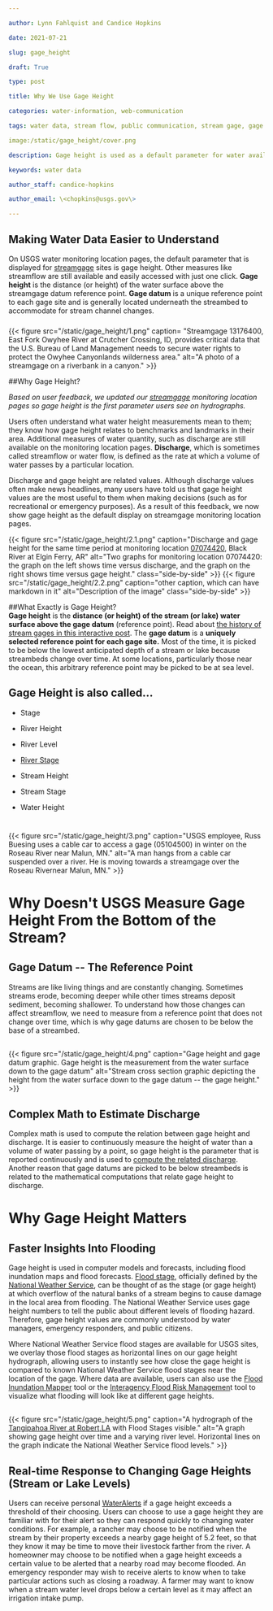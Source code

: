 ```yaml
---

author: Lynn Fahlquist and Candice Hopkins

date: 2021-07-21

slug: gage_height

draft: True

type: post

title: Why We Use Gage Height

categories: water-information, web-communication

tags: water data, stream flow, public communication, stream gage, gage height, river height

image:/static/gage_height/cover.png

description: Gage height is used as a default parameter for water availability at streamgages for better user context. 

keywords: water data

author_staff: candice-hopkins

author_email: \<chopkins@usgs.gov\>

---
```


## Making Water Data Easier to Understand

On USGS water monitoring location pages, the default parameter that is
displayed for [streamgage](https://pubs.usgs.gov/fs/2011/3001/) sites is
gage height. Other measures like streamflow are still available and
easily accessed with just one click. **Gage height** is the distance (or
height) of the water surface above the streamgage datum reference point.
**Gage datum** is a unique reference point to each gage site and is
generally located underneath the streambed to accommodate for stream
channel changes.

###
<div>

{{< figure src="/static/gage_height/1.png" caption= "Streamgage 13176400, East Fork Owyhee River at Crutcher Crossing, ID, provides critical data that the U.S. Bureau of Land Management needs to secure water rights to protect the Owyhee Canyonlands wilderness area." alt="A photo of a streamgage on a riverbank in a canyon." >}}

</div>

##Why Gage Height?

*Based on user feedback, we updated our*
*[streamgage](https://www.usgs.gov/mission-areas/water-resources/science/streamgaging-basics?qt-science_center_objects=0#qt-science_center_objects)
monitoring location pages so gage height is the first parameter users
see on hydrographs.*

Users often understand what water height measurements mean to them; they
know how gage height relates to benchmarks and landmarks in their area.
Additional measures of water quantity, such as discharge are still
available on the monitoring location pages. **Discharge**, which is
sometimes called streamflow or water flow, is defined as the rate at
which a volume of water passes by a particular location.

Discharge and gage height are related values. Although discharge values often make news headlines, many users have told us that gage height values are the most useful to them when making decisions (such as for recreational or emergency purposes). As a result of this feedback, we now show gage height as the default display on streamgage monitoring location pages. 


<div class="grid-row">

{{< figure src="/static/gage_height/2.1.png" caption="Discharge and gage height for the same time period at monitoring location [07074420](https://waterdata.usgs.gov/monitoring-location/07074420/#parameterCode=00065), Black River at Elgin Ferry, AR" alt="Two graphs for monitoring location 07074420: the graph on the left shows time versus discharge, and the graph on the right shows time versus gage height." class="side-by-side" >}}
{{< figure src="/static/gage_height/2.2.png" caption="other caption, which can have markdown in it" alt="Description of the image" class="side-by-side" >}}

</div>


##What Exactly is Gage Height?\
**Gage height** is the **distance (or height) of the stream (or lake)
water surface above the gage datum** (reference point). Read about [the
history of stream gages in this interactive
post](https://labs.waterdata.usgs.gov/visualizations/gages-through-the-ages/index.html#/).
The **gage datum** is a **uniquely selected reference point for each
gage site.** Most of the time, it is picked to be below the lowest
anticipated depth of a stream or lake because streambeds change over
time. At some locations, particularly those near the ocean, this
arbitrary reference point may be picked to be at sea level.

## Gage Height is also called\...

-   Stage

-   River Height

-   River Level

-   [River
    Stage](https://www.usgs.gov/special-topic/water-science-school/science/water-qa-what-does-term-river-stage-mean?qt-science_center_objects=0#qt-science_center_objects)

-   Stream Height

-   Stream Stage

-   Water Height

# 

<div class="grid-row">

{{< figure src="/static/gage_height/3.png" caption="USGS employee, Russ Buesing uses a cable car to access a gage (05104500) in winter on the Roseau River near Malun, MN." alt="A man hangs from a cable car suspended over a river. He is moving towards a streamgage over the Roseau Rivernear Malun, MN." >}}

</div>

# Why Doesn't USGS Measure Gage Height From the Bottom of the Stream?

## Gage Datum -- The Reference Point

Streams are like living things and are constantly changing. Sometimes
streams erode, becoming deeper while other times streams deposit
sediment, becoming shallower. To understand how those changes can affect
streamflow, we need to measure from a reference point that does not
change over time, which is why gage datums are chosen to be below the
base of a streambed.

## 

<div class="grid-row">

{{< figure src="/static/gage_height/4.png" caption="Gage height and gage datum graphic. Gage height is the measurement from the water surface down to the gage datum" alt="Stream cross section graphic depicting the height from the water surface down to the gage datum -- the gage height." >}}

</div>

## Complex Math to Estimate Discharge

Complex math is used to compute the relation between gage height and
discharge. It is easier to continuously measure the height of water than
a volume of water passing by a point, so gage height is the parameter
that is reported continuously and is used to [compute the related
discharge](https://www.usgs.gov/special-topic/water-science-school/science/how-streamflow-measured?qt-science_center_objects=0#qt-science_center_objects).
Another reason that gage datums are picked to be below streambeds is
related to the mathematical computations that relate gage height to
discharge.

# Why Gage Height Matters

## Faster Insights Into Flooding

Gage height is used in computer models and forecasts, including flood
inundation maps and flood forecasts. [Flood
stage](https://w1.weather.gov/glossary/index.php?word=flood+stage),
officially defined by the [National Weather
Service](https://w1.weather.gov/), can be thought of as the stage (or
gage height) at which overflow of the natural banks of a stream begins
to cause damage in the local area from flooding. The National Weather
Service uses gage height numbers to tell the public about different
levels of flooding hazard. Therefore, gage height values are commonly
understood by water managers, emergency responders, and public citizens.

Where National Weather Service flood stages are available for USGS
sites, we overlay those flood stages as horizontal lines on our gage
height hydrograph, allowing users to instantly see how close the gage
height is compared to known National Weather Service flood stages near
the location of the gage. Where data are available, users can also use
the [Flood Inundation Mapper](https://fim.wim.usgs.gov/fim/) tool or the
[Interagency Flood Risk Managemen](https://webapps.usgs.gov/infrm/)t
tool to visualize what flooding will look like at different gage
heights.

## 


<div class="grid-row">

{{< figure src="/static/gage_height/5.png" caption="A hydrograph of the [Tangipahoa River at Robert,LA](https://waterdata.usgs.gov/monitoring-location/07375500/#parameterCode=00065&startDT=2021-06-06&endDT=2021-06-10) with Flood Stages visible." alt="A graph showing gage height over time and a varying river
level. Horizontal lines on the graph indicate the National Weather Service flood levels." >}}

</div>


## 

## Real-time Response to Changing Gage Heights (Stream or Lake Levels)

Users can receive personal
[WaterAlerts](https://water.usgs.gov/wateralert/) if a gage height
exceeds a threshold of their choosing. Users can choose to use a gage
height they are familiar with for their alert so they can respond
quickly to changing water conditions. For example, a rancher may choose
to be notified when the stream by their property exceeds a nearby gage
height of 5.2 feet, so that they know it may be time to move their
livestock farther from the river. A homeowner may choose to be notified
when a gage height exceeds a certain value to be alerted that a nearby
road may become flooded. An emergency responder may wish to receive
alerts to know when to take particular actions such as closing a
roadway. A farmer may want to know when a stream water level drops below
a certain level as it may affect an irrigation intake pump.
